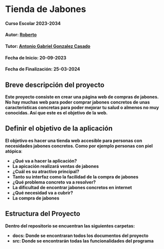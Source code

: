 
# Tienda de Jabones

#### Curso Escolar 2023-2034
#### Autor: [Roberto](https://github.com/martor2104)
#### Tutor: [Antonio Gabriel Gonzalez Casado](https://github.com/antonio-gabriel-gonzalez-casado)
#### Fecha de Inicio: 20-09-2023
#### Fecha de Finalización: 25-03-2024

## Breve descripción del proyecto
**Este proyecto consiste en crear una página web de compras de jabones. No hay muchas web para poder comprar jabones**
**concretos de unas caracteristicas concretas para poder mejorar tu salud o almenos no muy conocidas. Así que este es el objetivo de la web.**

## Definir el objetivo de la aplicación
**El objetivo es hacer una tienda web accesible para personas con necesidades jabones concretos. Como por ejemplo personas con piel atópica**:

- **¿Qué va a hacer la aplicación?**
- **La apicación realizará ventas de jabones**
- **¿Cuál es su atractivo principal?** 
- **Tanto su interfaz como la facilidad de la compra de jabones**
- **¿Qué problema concreto va a resolver?** 
- **La dificultad de encontrar jabones concretos en internet**
- **¿Qué necesidad va a cubrir?**
- **La compra de jabones**

## Estructura del Proyecto

**Dentro del repositorio se encuentran las siguientes carpetas:**
- **docs: Donde se encontraran todos los documentos del proyecto**
- **src: Donde se encontrarán todas las funcionalidades del programa**